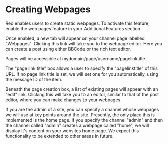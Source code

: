 Creating Webpages
=================

Red enables users to create static webpages.  To activate this feature, enable the web pages feature in your Additional Features section.

Once enabled, a new tab will appear on your channel page labelled "Webpages".  Clicking this link will take you to the webpage editor.  Here you can create a post using either BBCode or the rich text editor.

Pages will be accessible at mydomain/page/username/pagelinktitle

The "page link title" box allows a user to specify the "pagelinktitle" of this URL.  If no page link title is set, we will set one for you automatically, using the message ID of the item.  

Beneath the page creation box, a list of existing pages will appear with an "edit" link.  Clicking this will take you to an editor, similar to that of the post editor, where you can make changes to your webpages.

If you are the admin of a site, you can specify a channel whose webpages we will use at key points around the site.  Presently, the only place this is implemented is the home page.  If you specify the channel "admin" and then the channel called "admin" creates a webpage called "home", we will display it's content on your websites home page.  We expect this functionality to be extended to other areas in future.